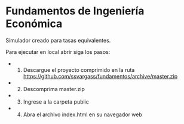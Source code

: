 # Fundamentos de Ingeniería Económica
Simulador creado para tasas equivalentes.

Para ejecutar en local abrir siga los pasos:

* 1) Descargue el proyecto comprimido en la ruta https://github.com/ssvargass/fundamentos/archive/master.zip
* 2) Descomprima master.zip
* 3) Ingrese a la carpeta public
* 4) Abra el archivo index.html en su navegador web
